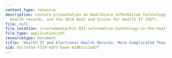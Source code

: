 ```yaml
---
content_type: resource
description: Lecture presentation on healthcare information technology, electronic
  health records, and the 2014 Goal and Vision for Health IT (HIT).
file: null
file_location: /coursemedia/hst-921-information-technology-in-the-health-care-system-of-the-future-spring-2009/92c7a7adf319bd77baeeb1961cc2ed7f_MITHST_921S09_lec03_bell.pdf
file_type: application/pdf
resourcetype: Document
title: 'Health IT and Electronic Health Records: More Complicated Than You Thought'
uid: 92c7a7ad-f319-bd77-baee-b1961cc2ed7f
---
```

